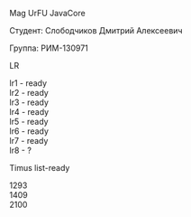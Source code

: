 Mag UrFU JavaCore

Студент: Слободчиков Дмитрий Алексеевич

Группа: РИМ-130971

LR

lr1 - ready\
lr2 - ready\
lr3 - ready\
lr4 - ready\
lr5 - ready\
lr6 - ready\
lr7 - ready\
lr8 - ?


Timus list-ready

1293\
1409\
2100
